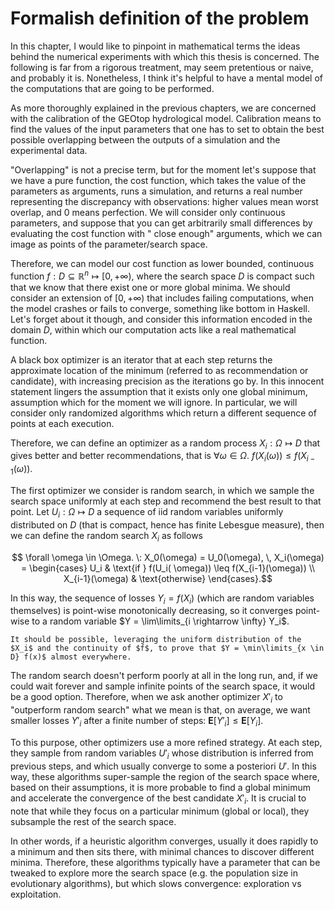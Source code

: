 # Formalish definition of the problem

In this chapter, I would like to pinpoint in mathematical terms the ideas behind the numerical experiments with which
this thesis is concerned. The following is far from a rigorous treatment, may seem pretentious or naive, and probably it
is. Nonetheless, I think it's helpful to have a mental model of the computations that are going to be performed.

As more thoroughly explained in the previous chapters, we are concerned with the calibration of the GEOtop hydrological
model. Calibration means to find the values of the input parameters that one has to set to obtain the best possible
overlapping between the outputs of a simulation and the experimental data.

"Overlapping" is not a precise term, but for the moment let's suppose that we have a pure function, the cost function,
which takes the value of the parameters as arguments, runs a simulation, and returns a real number representing the
discrepancy with observations: higher values mean worst overlap, and 0 means perfection. We will consider only
continuous parameters, and suppose that you can get arbitrarily small differences by evaluating the cost function with "
close enough" arguments, which we can image as points of the parameter/search space.

Therefore, we can model our cost function as lower bounded, continuous function $f: D \subseteq \mathbb{R}^n \mapsto [0,
+\infty)$, where the search space $D$ is compact such that we know that there exist one or more global minima. We should
consider an extension of $[0, +\infty)$ that includes failing computations, when the model crashes or fails to converge,
something like bottom in Haskell. Let's forget about it though, and consider this information encoded in the domain $D$,
within which our computation acts like a real mathematical function.

A black box optimizer is an iterator that at each step returns the approximate location of the minimum (referred to as
recommendation or candidate), with increasing precision as the iterations go by. In this innocent statement lingers the
assumption that it exists only one global minimum, assumption which for the moment we will ignore. In particular, we
will consider only randomized algorithms which return a different sequence of points at each execution.

Therefore, we can define an optimizer as a random process $X_i: \Omega \mapsto D$ that gives better and better
recommendations, that is $\forall \omega \in \Omega. \: f\left(X_i(\omega)\right) \leq f\left(X_{i-1}(\omega)\right)$.

The first optimizer we consider is random search, in which we sample the search space uniformly at each step and
recommend the best result to that point. Let $U_i: \Omega \mapsto D$ a sequence of iid random variables uniformly
distributed on $D$ (that is compact, hence has finite Lebesgue measure), then we can define the random search $X_i$ as
follows

$$ \forall \omega \in \Omega. \: X_0(\omega) = U_0(\omega), \, X_i(\omega) = \begin{cases} U_i & \text{if } f(U_i(
\omega)) \leq f(X_{i-1}(\omega)) \\ X_{i-1}(\omega) & \text{otherwise} \end{cases}.$$

In this way, the sequence of losses $Y_i = f(X_i)$ (which are random variables themselves) is point-wise monotonically
decreasing, so it converges point-wise to a random variable $Y = \lim\limits_{i \rightarrow \infty} Y_i$.

```{admonition} To Do
It should be possible, leveraging the uniform distribution of the $X_i$ and the continuity of $f$, to prove that $Y = \min\limits_{x \in D} f(x)$ almost everywhere.
```

The random search doesn't perform poorly at all in the long run, and, if we could wait forever and sample infinite
points of the search space, it would be a good option. Therefore, when we ask another optimizer $X'_i$ to "outperform
random search" what we mean is that, on average, we want smaller losses $Y'_i$ after a finite number of steps:
$\mathbf{E}[Y'_i] \leq \mathbf{E}[Y_i]$.

To this purpose, other optimizers use a more refined strategy. At each step, they sample from random variables $U'_i$
whose distribution is inferred from previous steps, and which usually converge to some a posteriori $U'$. In this way,
these algorithms super-sample the region of the search space where, based on their assumptions, it is more probable to
find a global minimum and accelerate the convergence of the best candidate $X'_i$. It is crucial to note that while they
focus on a particular minimum (global or local), they subsample the rest of the search space.

In other words, if a heuristic algorithm converges, usually it does rapidly to a minimum and then sits there, with
minimal chances to discover different minima. Therefore, these algorithms typically have a parameter that can be tweaked
to explore more the search space (e.g. the population size in evolutionary algorithms), but which slows convergence:
exploration vs exploitation.

